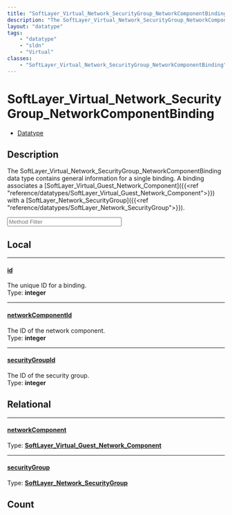 ```yaml
---
title: "SoftLayer_Virtual_Network_SecurityGroup_NetworkComponentBinding"
description: "The SoftLayer_Virtual_Network_SecurityGroup_NetworkComponentBinding data type contains general information for a single... "
layout: "datatype"
tags:
    - "datatype"
    - "sldn"
    - "Virtual"
classes:
    - "SoftLayer_Virtual_Network_SecurityGroup_NetworkComponentBinding"
---
```


# SoftLayer_Virtual_Network_SecurityGroup_NetworkComponentBinding
<div id='service-datatype'>
    <ul id='sldn-reference-tabs'>
        <li id='datatype'> <a href='/reference/datatypes/SoftLayer_Virtual_Network_SecurityGroup_NetworkComponentBinding' >Datatype</a></li>
    </ul>
</div>

## Description 
The SoftLayer_Virtual_Network_SecurityGroup_NetworkComponentBinding data type contains general information for a single binding. A binding associates a [SoftLayer_Virtual_Guest_Network_Component]({{<ref "reference/datatypes/SoftLayer_Virtual_Guest_Network_Component">}}) with a [SoftLayer_Network_SecurityGroup]({{<ref "reference/datatypes/SoftLayer_Network_SecurityGroup">}}). 





<!-- Service Filer BEGIN -->
<div class="view-filters">
        <div class="clearfix">
            <div class="search-input-box">
                <input placeholder="Method Filter" onkeyup="titleSearch(inputId='prop-input', divId='properties', elementClass='prop-row')" 
                    type="text" id="prop-input" value="" size="30" maxlength="128" class="form-text">
            </div>
        </div>
</div>
<!-- Service Filer END -->

<div id="properties" class="content">
<div id="localProperties" class="prop-content" >

## Local
-----
[id]: #id
#### [id]
The unique ID for a binding.  
<span class="type-label">Type: </span>**integer**

-----
[networkComponentId]: #networkcomponentid
#### [networkComponentId]
The ID of the network component.  
<span class="type-label">Type: </span>**integer**

-----
[securityGroupId]: #securitygroupid
#### [securityGroupId]
The ID of the security group.  
<span class="type-label">Type: </span>**integer**

</div>
<!-- LOCAL PROPERTY END -->

<div id="relationalProperties"  class="prop-content" >

## Relational
-----
[networkComponent]: #networkcomponent
#### [networkComponent]
  
<span class="type-label">Type: </span>**<a href='/reference/datatypes/SoftLayer_Virtual_Guest_Network_Component'>SoftLayer_Virtual_Guest_Network_Component </a>**

-----
[securityGroup]: #securitygroup
#### [securityGroup]
  
<span class="type-label">Type: </span>**<a href='/reference/datatypes/SoftLayer_Network_SecurityGroup'>SoftLayer_Network_SecurityGroup </a>**


## Count
</div>


